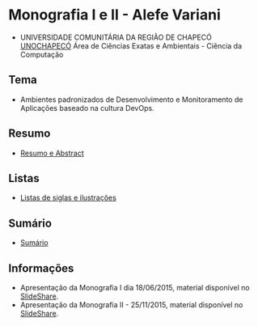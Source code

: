 Monografia I e II - Alefe Variani
==================================


- UNIVERSIDADE COMUNITÁRIA DA REGIÃO DE CHAPECÓ [UNOCHAPECÓ](http://unochapeco.edu.br/) Área de Ciências Exatas e Ambientais - Ciência da Computação

Tema
----

- Ambientes padronizados de Desenvolvimento e Monitoramento de Aplicações baseado na cultura DevOps.

Resumo
------

- [Resumo e Abstract](https://github.com/AlefeVariani/MonografiaDevOpsAlefeVariani/blob/master/Resumo.md)

Listas
------

- [Listas de siglas e ilustrações](https://github.com/AlefeVariani/MonografiaDevOpsAlefeVariani/blob/master/Listas.md)

Sumário
-------

- [Sumário](https://github.com/AlefeVariani/MonografiaDevOpsAlefeVariani/blob/master/EstruturaGeral.md)

Informações
-----------

- Apresentação da Monografia I dia 18/06/2015, material disponível no [SlideShare](http://pt.slideshare.net/alefevariani/devops-49735272).
- Apresentação da Monografia II - 25/11/2015, material disponível no [SlideShare](http://pt.slideshare.net/alefevariani/devops-ambientes-padronizados-e-monitoramento-da-aplicao-monografia-ii).
